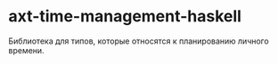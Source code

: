 # axt-time-management-haskell
Библиотека для типов, которые относятся к планированию личного времени.
